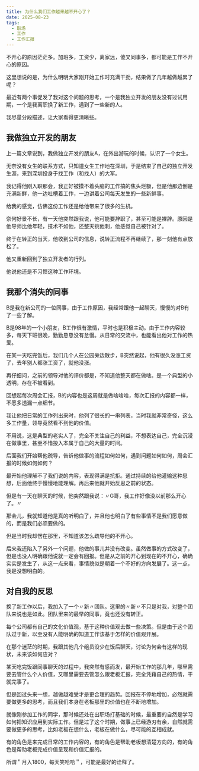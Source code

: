 ```yaml
---
title: 为什么我们工作越来越不开心了？
date: 2025-08-23
tags:
  - 职场
  - 工作
  - 工作汇报
---
```


不开心的原因茫茫多。加班多，工资少，离家远，傻叉同事多，都可能是工作不开心的原因。

这里想说的是，为什么明明大家刚开始工作时充满干劲，结果做了几年越做越累了呢？

最近有两个事促发了我对这个问题的思考，一个是我独立开发的朋友没有过试用期，一个是我离职换了新工作，遇到了一些新的人。

我尽量分段描述，让大家看得更清晰些。

## 我做独立开发的朋友

上一篇文章说到，我做独立开发的朋友A，在外出游玩的时候，认识了一个女生。

无奈没有女生的联系方式，只知道女生工作地在深圳，于是结束了自己的独立开发生涯，来到深圳投身于找工作（和找人）的大军。

我记得他刚入职那会，我正好被摸不着头脑的工作搞的焦头烂额，但是他那边倒是充满新鲜，他一边吐槽着工作，一边讲着公司每天发生的一些新鲜事。

给我的感觉，仿佛这份工作还是给他带来了很多的生机。

奈何好景不长，有一天他突然跟我说，他可能要辞职了，甚至可能是裸辞。原因是他导师比他年轻，技术不如他，还整天挑他刺，他感觉自己被针对了。

终于在转正的当天，他收到公司的信息，说转正流程不再继续了，那一刻他有点放松了。

他又重新回到了独立开发者的行列。

他说他还是不习惯这种工作环境。

## 我那个消失的同事

B是我在新公司的一位同事，由于工作原因，我经常跟他一起聊天，慢慢的对B有了一些了解。

B是98年的一个小朋友，B工作很有激情，平时也是积极主动。由于工作内容较多，每天下班很晚，勤勤恳恳没有怠慢。从日常的交流中，也能看出他对工作的热爱。

在某一天吃完饭后，我们几个人在公园旁边散步，B突然说起，他有很久没涨工资了，去年别人都涨工资了，就他没涨。

再仔细问，之前的领导对他的评价都是，不知道他整天都在做啥。是一个典型的小透明，存在不被看到。

回想起每次周会汇报，B的内容也是这周就是做啥啥啥，每次汇报的内容都一样，不愿多透漏一点细节。

我让他把日常的工作列出来时，他列了很长的一串列表，当时我就非常奇怪，这么多工作量，领导竟然看不到他的价值。

不用说，这是典型的老实人了，完全不关注自己的利益，不想表达自己，完全沉浸在做事里，甚至不惜投入本属于自己的大量的时间。

后面我们开始帮他疏导，告诉他做事的流程如何如何，遇到问题如何如何，周会汇报的时候如何如何？

最开始他理解不了我们说的内容，表现得满是抗拒。通过持续的给他灌输这种思想，后面他终于慢慢地能理解。再后来他就开始反思之前的状态。

但是有一天在聊天的时候，他突然跟我说：〃G哥，我工作好像没以前那么开心了。〃

那会儿，我就知道他是真的听明白了，并且他也明白了有些事情不是我们愿意做的，而是我们必须要做的。

但是当时我却愣在那里，不知道该怎么疏导他的不开心。

后来我还陷入了另外一个问题，他做的事儿并没有改变。虽然做事的方式改变了，但是也没人明确跟他说就一定会有回报。但是从之前的开心到现在的不开心，确确实实是发生了，从这一点来看，事情貌似是朝着一个不好的方向发展了。这一点，我是没想明白的。

## 对自我的反思

换了新工作以后，我加入了一个〃新〃团队。这里的〃新〃不只是对我，对整个团队来说也是如此。团队里来的最早的同事，竟也还没有转正。

每个公司都有自己的文化价值观，基于这种价值观去做一些决策。但是由于这个团队过于新，以至没有人能明确的知道工作该基于怎样的价值观开展。

在那个迷茫的时期，我跟其他几个组员没少在饭后聊天，讨论为何会有这样的现状，未来该如何应对？

某天吃完饭跟同事聊天的过程中，我突然有感而发，最开始工作的那几年，哪里需要去管什么个人价值，又哪里需要去管怎么跟老板汇报，完全凭藉自己的热情，干就完事了。

但是回过头来一想，越做越难受才是更合理的趋势。回报在不停地增加，必然就需要做更多的思考，而且我们本身在老板那里的价值也在不断地增加。

就像刚参加工作的同学，那时候还处在出职场打基础的时候，最重要的自然是学习如何把知识应用到实际工作。但是过了这个时期，做事上已经游刃有余，自然就需要做更多的思考，比如老板在想什么，老板在做什么，尽可能的互相成就。

有的角色是来完成日常的工作内容的，有的角色是帮助老板想清楚方向的，有的角色是帮助老板完成价值呈现和价值汇报的。

所谓＂月入1800，每天笑哈哈＂，可能是最好的诠释了。
